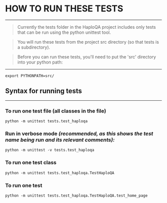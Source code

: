 # HOW TO RUN THESE TESTS
----------------------

> Currently the tests folder in the HaploQA project includes only tests that can be run using the python
unittest tool.

> You will run these tests from the project src directory (so that tests is a subdirectory).

> Before you can run these tests, you'll need to put the 'src' directory into your python path:
* * *

    export PYTHONPATH=src/

## Syntax for running tests
______________________

### To run one test file (all classes in the file)

    python -m unittest tests.test_haploqa

### Run in verbose mode *(recommended,  as this shows the test name being run and its relevant comments):*

    python -m unittest -v tests.test_haploqa

### To run one test class

    python -m unittest tests.test_haploqa.TestHaploQA

### To run one test

    python -m unittest tests.test_haploqa.TestHaploQA.test_home_page
